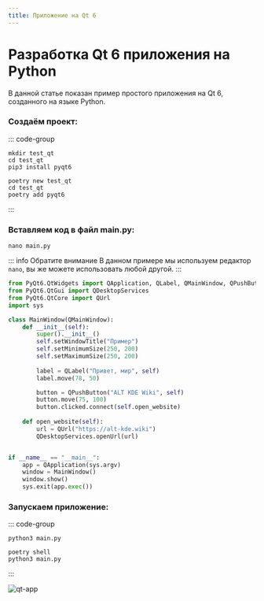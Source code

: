 ```yaml
---
title: Приложение на Qt 6
---
```


# Разработка Qt 6 приложения на Python

В данной статье показан пример простого приложения на Qt 6, созданного на языке Python.

### Создаём проект:

::: code-group

```shell[pip]
mkdir test_qt
cd test_qt
pip3 install pyqt6
```
```shell[poetry]
poetry new test_qt
cd test_qt
poetry add pyqt6
```
:::

### Вставляем код в файл main.py:

```shell
nano main.py
```
::: info Обратите внимание
В данном примере мы используем редактор `nano`, вы же можете использовать любой другой.
:::
```python
from PyQt6.QtWidgets import QApplication, QLabel, QMainWindow, QPushButton
from PyQt6.QtGui import QDesktopServices
from PyQt6.QtCore import QUrl
import sys

class MainWindow(QMainWindow):
    def __init__(self):
        super().__init__()
        self.setWindowTitle("Пример")
        self.setMinimumSize(250, 200)
        self.setMaximumSize(250, 200)
        
        label = QLabel("Привет, мир", self)
        label.move(78, 50)

        button = QPushButton("ALT KDE Wiki", self)
        button.move(75, 100)
        button.clicked.connect(self.open_website)
        
    def open_website(self):
        url = QUrl("https://alt-kde.wiki")
        QDesktopServices.openUrl(url)


if __name__ == "__main__":
    app = QApplication(sys.argv)
    window = MainWindow()
    window.show()
    sys.exit(app.exec())
```

### Запускаем приложение:

::: code-group

```shell[pip]
python3 main.py
```
```shell[poetry]
poetry shell
python3 main.py
```
:::

![qt-app](./img/qt-app.png)